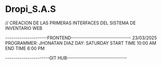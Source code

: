 # Dropi_S.A.S

// CREACION DE LAS PRIMERAS INTERFACES DEL SISTEMA DE INVENTARIO WEB

---------------------FRONTEND------------------------------
23/03/2025
PROGRAMMER: JHONATAN DIAZ
DAY: SATURDAY
START TIME 10:00 AM
END TIME 6:00 PM

----------------------GIT HUB------------------------------
